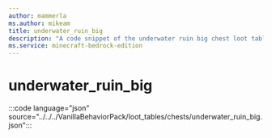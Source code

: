 ```yaml
---
author: mammerla
ms.author: mikeam
title: underwater_ruin_big
description: "A code snippet of the underwater ruin big chest loot table"
ms.service: minecraft-bedrock-edition
---
```


# underwater_ruin_big

:::code language="json" source="../../../VanillaBehaviorPack/loot_tables/chests/underwater_ruin_big.json":::
